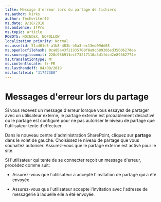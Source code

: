 ```yaml
---
title: Message d'erreur lors du partage de fichiers
ms.author: kirks
author: Techwriter40
ms.date: 9/18/2018
ms.audience: ITPro
ms.topic: article
ROBOTS: NOINDEX, NOFOLLOW
localization_priority: Normal
ms.assetid: 51ad61e5-a1b8-483b-b6a3-ec13ed09dd68
ms.openlocfilehash: 0ca85a43f21935708f8a9c689306ed3560627dea
ms.sourcegitcommit: 228c986911ecf73217116a5d1fdcd2e89362774e
ms.translationtype: MT
ms.contentlocale: fr-FR
ms.lasthandoff: 04/09/2019
ms.locfileid: "31747380"
---
```

# <a name="error-messages-when-sharing"></a>Messages d'erreur lors du partage

Si vous recevez un message d'erreur lorsque vous essayez de partager avec un utilisateur externe, le partage externe est probablement désactivé ou le partage est configuré pour ne pas autoriser le niveau de partage que l'utilisateur tente d'effectuer.
  
Dans le nouveau centre d'administration SharePoint, cliquez sur **partage** dans le volet de gauche. Choisissez le niveau de partage que vous souhaitez autoriser. Assurez-vous que le partage externe est activé pour le site. 
  
Si l'utilisateur qui tente de se connecter reçoit un message d'erreur, procédez comme suit:
  
- Assurez-vous que l'utilisateur a accepté l'invitation de partage qui a été envoyée.
    
- Assurez-vous que l'utilisateur accepte l'invitation avec l'adresse de messagerie à laquelle elle a été envoyée.
    


